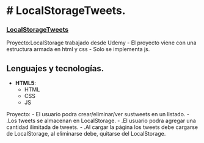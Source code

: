 # # LocalStorageTweets.

### [LocalStorageTweets](https://megagringa.github.io/LocalStorageTweets/index.html)

Proyecto:LocalStorage trabajado desde Udemy - El proyecto viene con una estructura armada en html y css - 
         Solo se implementa js. 


## Lenguajes y tecnologías.

- **HTML5**:
    - HTML
    - CSS
    - JS

Proyecto:    - El usuario podra crear/eliminar/ver sustweets en un listado.
          -  .Los tweets se almacenan en LocalStorage.
          -  .El usuario podra agregar una cantidad ilimitada de tweets.
          -  .Al cargar la página los tweets debe cargarse de LocalStorage, al eliminarse debe, quitarse del LocalStorage.

